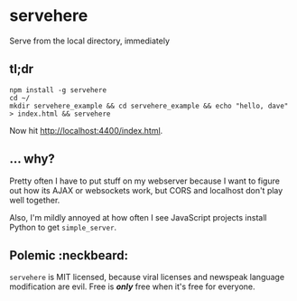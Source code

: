 # servehere
Serve from the local directory, immediately

## tl;dr

```
npm install -g servehere
cd ~/
mkdir servehere_example && cd servehere_example && echo "hello, dave" > index.html && servehere
```

Now hit [http://localhost:4400/index.html](http://localhost:4400/index.html).

## ... why?

Pretty often I have to put stuff on my webserver because I want to figure out how its AJAX or websockets work, but CORS and localhost don't play well together.  

Also, I'm mildly annoyed at how often I see JavaScript projects install Python to get `simple_server`.



Polemic :neckbeard:
-------------------

`servehere` is MIT licensed, because viral licenses and newspeak language modification are evil.  Free is ***only*** free when it's free for everyone.
